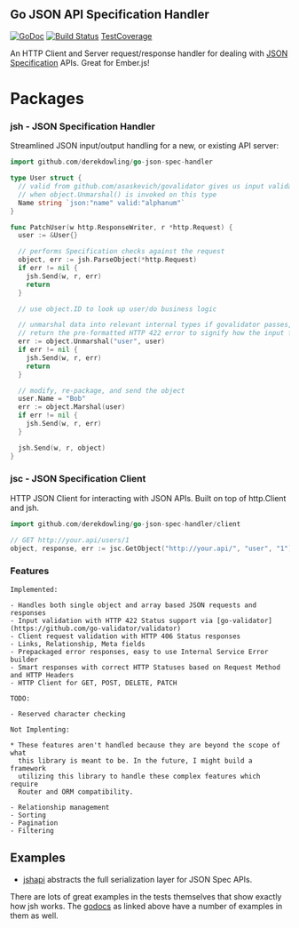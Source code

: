 Go JSON API Specification Handler
---

[![GoDoc](https://godoc.org/github.com/derekdowling/go-json-spec-handler?status.png)](https://godoc.org/github.com/derekdowling/go-json-spec-handler)
[![Build Status](https://travis-ci.org/derekdowling/go-json-spec-handler.svg?branch=master)](https://travis-ci.org/derekdowling/go-json-spec-handler)
[TestCoverage](http://gocover.io/github.com/derekdowling/go-json-spec-handler?version=1.5rc1)

An HTTP Client and Server request/response handler for dealing with [JSON Specification](http://jsonapi.org/) 
APIs. Great for Ember.js!

# Packages

### jsh - JSON Specification Handler

Streamlined JSON input/output handling for a new, or existing API server:

```go
import github.com/derekdowling/go-json-spec-handler

type User struct {
  // valid from github.com/asaskevich/govalidator gives us input validation
  // when object.Unmarshal() is invoked on this type
  Name string `json:"name" valid:"alphanum"`
}

func PatchUser(w http.ResponseWriter, r *http.Request) {
  user := &User{}

  // performs Specification checks against the request
  object, err := jsh.ParseObject(*http.Request)
  if err != nil {
    jsh.Send(w, r, err)
    return
  }

  // use object.ID to look up user/do business logic

  // unmarshal data into relevant internal types if govalidator passes, otherwise
  // return the pre-formatted HTTP 422 error to signify how the input failed
  err := object.Unmarshal("user", user)
  if err != nil {
    jsh.Send(w, r, err)
    return
  }

  // modify, re-package, and send the object
  user.Name = "Bob"
  err := object.Marshal(user)
  if err != nil {
    jsh.Send(w, r, err)
  }

  jsh.Send(w, r, object)
}
```


### jsc - JSON Specification Client

HTTP JSON Client for interacting with JSON APIs. Built on top of http.Client
and jsh.

```go
import github.com/derekdowling/go-json-spec-handler/client

// GET http://your.api/users/1
object, response, err := jsc.GetObject("http://your.api/", "user", "1")
```


### Features 

    Implemented:

    - Handles both single object and array based JSON requests and responses
    - Input validation with HTTP 422 Status support via [go-validator](https://github.com/go-validator/validator)
    - Client request validation with HTTP 406 Status responses
    - Links, Relationship, Meta fields
    - Prepackaged error responses, easy to use Internal Service Error builder
    - Smart responses with correct HTTP Statuses based on Request Method and HTTP Headers
    - HTTP Client for GET, POST, DELETE, PATCH

    TODO:

    - Reserved character checking

    Not Implenting:

    * These features aren't handled because they are beyond the scope of what
      this library is meant to be. In the future, I might build a framework
      utilizing this library to handle these complex features which require
      Router and ORM compatibility.

    - Relationship management
    - Sorting
    - Pagination
    - Filtering

## Examples

- [jshapi](https://github.com/derekdowling/jsh-api) abstracts the full
  serialization layer for JSON Spec APIs.

There are lots of great examples in the tests themselves that show exactly how jsh works.
The [godocs](https://godoc.org/github.com/derekdowling/go-json-spec-handler) as linked above
have a number of examples in them as well.
